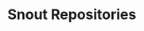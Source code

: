 # Snout Repositories

<!-- [![Build status][badge-build-image]][badge-build-link]

[badge-build-image]: https://img.shields.io/github/workflow/status/snout-router/repos/CI?style=for-the-badge
[badge-build-link]: https://github.com/snout-router/repos/actions/workflows/ci.yml -->

<!-- - On the "Settings" page (https://github.com/snout-router/repos/settings):
  - Disable the "Wikis" feature
  - Disable the "Projects" feature
  - Enable "Automatically delete head branches" under the "Merge button" section
- On the "Manage access" page (https://github.com/snout-router/repos/settings/access):
  - Add the `snout-router/dependabot-reviewers` team with the "Maintain" role
- In the "About" section of the repo:
  - Set the repo description and URL
  - Disable "Packages" and "Environments" -->
